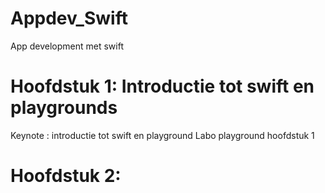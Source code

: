 # Appdev_Swift
App development met swift

# Hoofdstuk 1: Introductie tot swift en playgrounds
Keynote : introductie tot swift en playground
Labo playground hoofdstuk 1

# Hoofdstuk 2:
